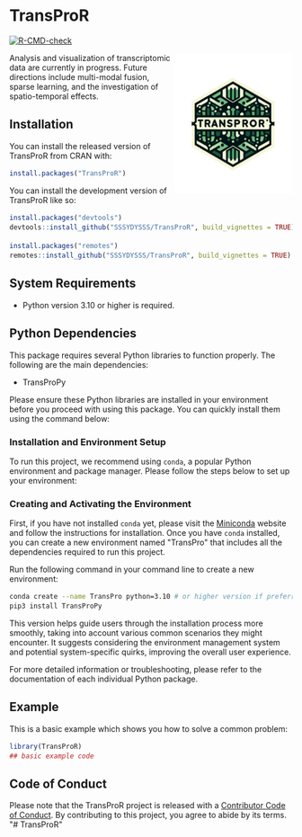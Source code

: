 # TransProR
[![R-CMD-check](https://github.com/SSSYDYSSS/TransProR/workflows/R-CMD-check/badge.svg)](https://github.com/SSSYDYSSS/TransProR/actions)
<!-- badges: start -->

<!-- badges: end -->

<img src="vignettes/image/TransProR_rlogo.png" alt="TransProR Logo" width="210" height="250" align="right">
Analysis and visualization of transcriptomic data are currently in progress. Future directions include multi-modal fusion, sparse learning, and the investigation of spatio-temporal effects.

## Installation

You can install the released version of TransProR from CRAN with:

``` r
install.packages("TransProR")
```

You can install the development version of TransProR like so:

``` r
install.packages("devtools")
devtools::install_github("SSSYDYSSS/TransProR", build_vignettes = TRUE)

install.packages("remotes")
remotes::install_github("SSSYDYSSS/TransProR", build_vignettes = TRUE)
```

## System Requirements

-   Python version 3.10 or higher is required.

## Python Dependencies

This package requires several Python libraries to function properly. The following are the main dependencies:

-   TransProPy

Please ensure these Python libraries are installed in your environment before you proceed with using this package. You can quickly install them using the command below:

### Installation and Environment Setup

To run this project, we recommend using `conda`, a popular Python environment and package manager. Please follow the steps below to set up your environment:

### Creating and Activating the Environment

First, if you have not installed `conda` yet, please visit the [Miniconda](https://docs.conda.io/en/latest/miniconda.html) website and follow the instructions for installation. Once you have `conda` installed, you can create a new environment named "TransPro" that includes all the dependencies required to run this project.

Run the following command in your command line to create a new environment:

``` bash
conda create --name TransPro python=3.10 # or higher version if preferred.
pip3 install TransProPy 
```

This version helps guide users through the installation process more smoothly, taking into account various common scenarios they might encounter. It suggests considering the environment management system and potential system-specific quirks, improving the overall user experience.

For more detailed information or troubleshooting, please refer to the documentation of each individual Python package.

## Example

This is a basic example which shows you how to solve a common problem:

``` r
library(TransProR)
## basic example code
```

## Code of Conduct

Please note that the TransProR project is released with a [Contributor Code of Conduct](https://contributor-covenant.org/version/2/1/CODE_OF_CONDUCT.html). By contributing to this project, you agree to abide by its terms. "\# TransProR"
